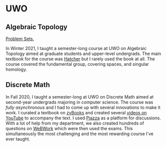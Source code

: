 # UWO

## Algebraic Topology

[Problem Sets.](https://github.com/apurvnakade/uwo2021-algebraic-topology/tree/main/output)

In Winter 2021, I taught a semester-long course at UWO on Algebraic Topology aimed at graduate students and upper-level undergrads.
The main textbook for the course was [Hatcher](http://pi.math.cornell.edu/~hatcher/AT/ATpage.html) but I rarely used the book at all.
The course covered the fundamental group, covering spaces, and singular homology.

## Discrete Math

In Fall 2020, I taught a semester-long at UWO on Discrete Math aimed at second-year undergrads majoring in computer science. The course was _fully asynchronous_ and I had to come up with several innovations to make it work.
I curated a textbook on [zyBooks] and created several [videos on YouTube](https://www.youtube.com/playlist?list=PLXAOfwfSuiKm3cL-JftD9ndrjYi7fPcqN) to accompany the text. I used [Piazza] as a platform for discussions.
With a lot of help from my department, we also created hundreds of questions on [WeBWork] which were then used the exams.
This simultaneously the most challenging and the most rewarding course I've ever taught.

[piazza]: https://piazza.com/class/kd1rr8nxc6z4b5
[zybooks]: https://learn.zybooks.com/zybook/UWOMath2151ANakadeFall2020
[webwork]: https://webwork.maa.org/
